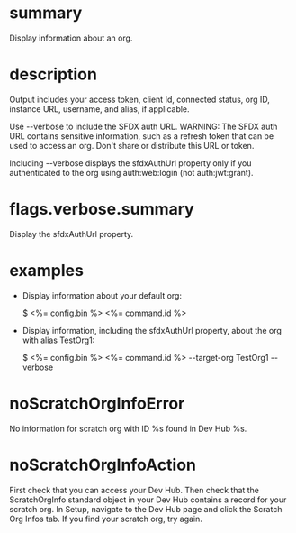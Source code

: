# summary

Display information about an org.

# description

Output includes your access token, client Id, connected status, org ID, instance URL, username, and alias, if applicable.

Use --verbose to include the SFDX auth URL. WARNING: The SFDX auth URL contains sensitive information, such as a refresh token that can be used to access an org. Don't share or distribute this URL or token.

Including --verbose displays the sfdxAuthUrl property only if you authenticated to the org using auth:web:login (not auth:jwt:grant).

# flags.verbose.summary

Display the sfdxAuthUrl property.

# examples

- Display information about your default org:

  $ <%= config.bin %> <%= command.id %>

- Display information, including the sfdxAuthUrl property, about the org with alias TestOrg1:

  $ <%= config.bin %> <%= command.id %> --target-org TestOrg1 --verbose

# noScratchOrgInfoError

No information for scratch org with ID %s found in Dev Hub %s.

# noScratchOrgInfoAction

First check that you can access your Dev Hub. Then check that the ScratchOrgInfo standard object in your Dev Hub contains a record for your scratch org. In Setup, navigate to the Dev Hub page and click the Scratch Org Infos tab. If you find your scratch org, try again.
